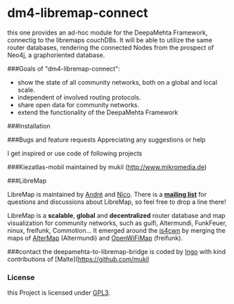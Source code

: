 dm4-libremap-connect
=============================

this one provides an ad-hoc module for the DeepaMehta Framework, connectig to the libremaps couchDBs.
It will be able to utilize the same router databases, rendering the connected Nodes from the prospect of Neo4j, a graphoriented database.

###Goals of "dm4-libremap-connect":
* show the state of all community networks, both on a global and local scale.
* independent of involved routing protocols.
* share open data for community networks.
* extend the functionality of the DeepaMehta Framework


###Installation


###Bugs and feature requests
Appreciating any suggestions or help 

I get inspired or use code of following projects

###Kiezatlas-mobil
maintained by mukil (http://www.mikromedia.de)


###LibreMap

LibreMap is maintained by [André](https://github.com/andrenarchy) and [Nico](https://github.com/nicoechaniz). There is a **[mailing list](http://lists.libremap.net/mailman/listinfo/discussion)** for questions and discussions about LibreMap, so feel free to drop a line there!

LibreMap is a **scalable**, **global** and **decentralized** router database and map visualization for community networks, such as guifi, Altermundi, FunkFeuer, ninux, freifunk, Commotion... It emerged around the [is4cwn](http://2013.wirelesssummit.org/) by merging the maps of [AlterMap](https://colectivo.altermundi.net/projects/altermap) (Altermundi) and [OpenWiFiMap](https://github.com/freifunk/openwifimap-html5) (freifunk).


###contact
the deepamehta-to-libremap-bridge is coded by [Ingo](https://github.com/IngoGaucho) with kind contributions of [Malte](https://github.com/mukil

### License

this Project is licensed under [GPL3](LICENSE).


